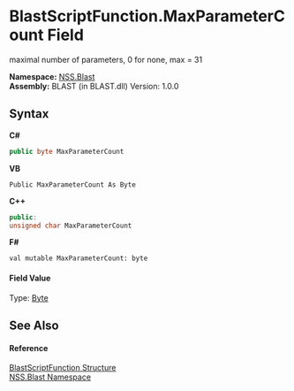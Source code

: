 # BlastScriptFunction.MaxParameterCount Field
 

maximal number of parameters, 0 for none, max = 31

**Namespace:**&nbsp;<a href="88b55311-4a89-0894-e27a-e157e443c7f7">NSS.Blast</a><br />**Assembly:**&nbsp;BLAST (in BLAST.dll) Version: 1.0.0

## Syntax

**C#**<br />
``` C#
public byte MaxParameterCount
```

**VB**<br />
``` VB
Public MaxParameterCount As Byte
```

**C++**<br />
``` C++
public:
unsigned char MaxParameterCount
```

**F#**<br />
``` F#
val mutable MaxParameterCount: byte
```


#### Field Value
Type: <a href="https://docs.microsoft.com/dotnet/api/system.byte" target="_blank" rel="noopener noreferrer">Byte</a>

## See Also


#### Reference
<a href="4c6d14f4-14ae-a622-3763-13b615f5d263">BlastScriptFunction Structure</a><br /><a href="88b55311-4a89-0894-e27a-e157e443c7f7">NSS.Blast Namespace</a><br />